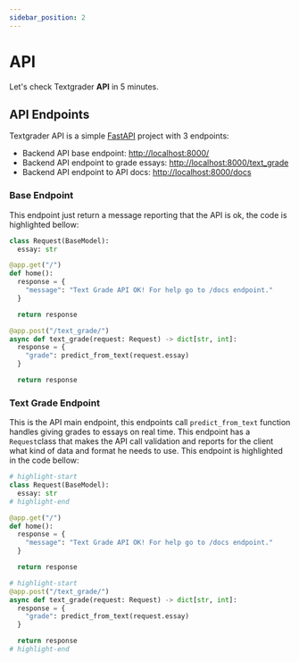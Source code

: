 ```yaml
---
sidebar_position: 2
---
```


# API

Let's check Textgrader **API** in 5 minutes.

## API Endpoints

Textgrader API is a simple [FastAPI](https://fastapi.tiangolo.com/) project with 3 endpoints:

- Backend API base endpoint: [http://localhost:8000/](http://localhost:8000/)
- Backend API endpoint to grade essays: [http://localhost:8000/text_grade](http://localhost:8000/text_grade)
- Backend API endpoint to API docs: [http://localhost:8000/docs](http://localhost:8000/docs)

### Base Endpoint

This endpoint just return a message reporting that the API is ok, the code is highlighted bellow:

```py title="backend/src/api.py" {4-10}
class Request(BaseModel):
  essay: str

@app.get("/")
def home():
  response = {
    "message": "Text Grade API OK! For help go to /docs endpoint."
  }

  return response

@app.post("/text_grade/")
async def text_grade(request: Request) -> dict[str, int]:
  response = {
    "grade": predict_from_text(request.essay)
  }

  return response
```

### Text Grade Endpoint

This is the API main endpoint, this endpoints call ``predict_from_text`` function handles giving grades to essays on real time. This endpoint has a ``Request``class that makes the API call validation and reports for the client what kind of data and format he needs to use. This endpoint is highlighted in the code bellow:

```py title="backend/src/api.py"
# highlight-start
class Request(BaseModel):
  essay: str
# highlight-end

@app.get("/")
def home():
  response = {
    "message": "Text Grade API OK! For help go to /docs endpoint."
  }

  return response

# highlight-start
@app.post("/text_grade/")
async def text_grade(request: Request) -> dict[str, int]:
  response = {
    "grade": predict_from_text(request.essay)
  }

  return response
# highlight-end
```

